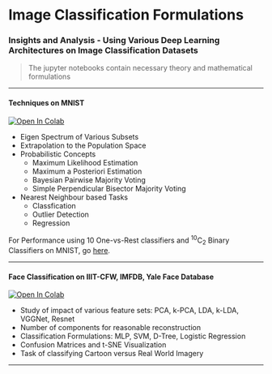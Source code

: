 # Image Classification Formulations

### Insights and Analysis - Using Various Deep Learning Architectures on Image Classification Datasets

> The jupyter notebooks contain necessary theory and mathematical formulations

---

#### Techniques on MNIST

[![Open In Colab](https://colab.research.google.com/assets/colab-badge.svg)](https://colab.research.google.com/github/sayarghoshroy/Image-Classification-Formulations/blob/master/Techniques_on_MNIST.ipynb)

- Eigen Spectrum of Various Subsets
- Extrapolation to the Population Space
- Probabilistic Concepts
  - Maximum Likelihood Estimation
  - Maximum a Posteriori Estimation
  - Bayesian Pairwise Majority Voting
  - Simple Perpendicular Bisector Majority Voting
- Nearest Neighbour based Tasks
  - Classfication
  - Outlier Detection
  - Regression
  
For Performance using 10 One-vs-Rest classifiers and <sup>10</sup>C<sub>2</sub> Binary Classifiers on MNIST, go [here](https://github.com/sayarghoshroy/Multiclass_Classification).

---
  
#### Face Classification on IIIT-CFW, IMFDB, Yale Face Database

[![Open In Colab](https://colab.research.google.com/assets/colab-badge.svg)](https://colab.research.google.com/github/sayarghoshroy/Image-Classification-Formulations/blob/master/Face_Classification.ipynb)

- Study of impact of various feature sets: PCA, k-PCA, LDA, k-LDA, VGGNet, Resnet
- Number of components for reasonable reconstruction
- Classification Formulations: MLP, SVM, D-Tree, Logistic Regression
- Confusion Matrices and t-SNE Visualization
- Task of classifying Cartoon versus Real World Imagery

---
